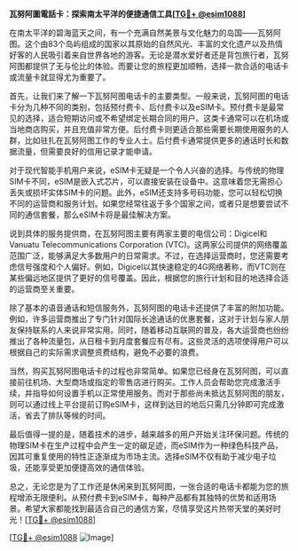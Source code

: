 **瓦努阿圖電話卡：探索南太平洋的便捷通信工具[[TG💪+ @esim1088](https://t.me/s/esim1088)]**

在南太平洋的碧海蓝天之间，有一个充满自然美景与文化魅力的岛国——瓦努阿图。这个由83个岛屿组成的国家以其原始的自然风光、丰富的文化遗产以及热情好客的人民吸引着来自世界各地的游客。无论是潜水爱好者还是背包旅行者，瓦努阿图都提供了无与伦比的体验。而要让您的旅程更加顺畅，选择一款合适的电话卡或流量卡就显得尤为重要了。

首先，让我们来了解一下瓦努阿图电话卡的主要类型。一般来说，瓦努阿图的电话卡分为几种不同的类别，包括预付费卡、后付费卡以及eSIM卡。预付费卡是最常见的选择，适合短期访问或不希望绑定长期合同的用户。这类卡通常可以在机场或当地商店购买，并且充值非常方便。后付费卡则更适合那些需要长期使用服务的人群，比如驻扎在瓦努阿图工作的专业人士。后付费卡通常提供更多的通话时长和数据流量，但需要良好的信用记录才能申请。

对于现代智能手机用户来说，eSIM卡无疑是一个令人兴奋的选择。与传统的物理SIM卡不同，eSIM是嵌入式芯片，可以直接安装在设备中。这意味着您无需担心丢失或损坏实体SIM卡的问题。此外，eSIM还支持多号码功能，您可以轻松切换不同的运营商和服务计划。如果您经常往返于多个国家之间，或者只是想要尝试不同的通信套餐，那么eSIM卡将是最佳解决方案。

说到具体的服务提供商，在瓦努阿图主要有两家主要的电信公司：Digicel和Vanuatu Telecommunications Corporation (VTC)。这两家公司提供的网络覆盖范围广泛，能够满足大多数用户的日常需求。不过，在选择运营商时，您还需要考虑信号强度和个人偏好。例如，Digicel以其快速稳定的4G网络著称，而VTC则在某些偏远地区提供了更好的信号覆盖。因此，根据您的旅行计划和目的地选择合适的运营商至关重要。

除了基本的语音通话和短信服务外，瓦努阿图的电话卡还提供了丰富的附加功能。例如，许多运营商推出了专门针对国际长途通话的优惠套餐，这对于计划与家人朋友保持联系的人来说非常实用。同时，随着移动互联网的普及，各大运营商也纷纷推出了各种流量包，从日租卡到月度套餐应有尽有。这些灵活的选项使得用户可以根据自己的实际需求调整资费结构，避免不必要的浪费。

当然，购买瓦努阿图电话卡的过程也非常简单。如果您已经身在瓦努阿图，可以直接前往机场、大型商场或指定的零售店进行购买。工作人员会帮助您完成激活手续，并指导如何设置手机以正常使用服务。而对于那些尚未抵达瓦努阿图的朋友，则可以通过线上平台提前订购eSIM卡，这样到达目的地后只需几分钟即可完成激活，省去了排队等候的时间。

最后值得一提的是，随着技术的进步，越来越多的用户开始关注环保问题。传统的物理SIM卡在生产过程中会产生一定的碳足迹，而eSIM作为一种绿色科技产品，因其可重复使用的特性正逐渐成为市场主流。选择eSIM不仅有助于减少电子垃圾，还能享受更加便捷高效的通信体验。

总之，无论您是为了工作还是休闲来到瓦努阿图，一张合适的电话卡都能为您的旅程增添无限便利。从预付费卡到eSIM卡，每种产品都有其独特的优势和适用场景。希望大家都能找到最适合自己的通信方案，尽情享受这片热带天堂的美好时光！[[TG💪+ @esim1088](https://t.me/s/esim1088)]

[[TG💪+ @esim1088](https://t.me/s/esim1088) ![Image](https://i.postimg.cc/4NQfJmqS/Snipaste-2025-05-13-00-14-12.png)]